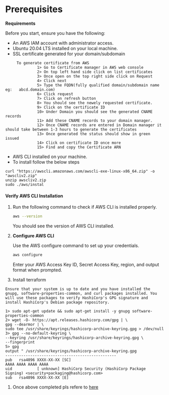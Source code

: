 # Prerequisites

**Requirements**

Before you start, ensure you have the following:

* An AWS IAM account with administrator access.
* Ubuntu 20.04 LTS installed on your local machine.
* SSL certificate generated for your domain/subdomain

```
     To generate certificate from AWS
              1> Go to Certificate manager in AWS web console
              2> On top left hand side click on list certificates
              3> Once open on the top right side click on Request
              4> Click next
              5> Type the FQDN(fully qualified domain/subdomain name eg:   abcd.domain.com)
              6> Click request
              7> Click on refresh button
              8> You should see the newely requested certificate.
              9> Click on the certificate ID
              10> Under Domain you should see the generated CNAME records
              11> Add these CNAME records to your domain manager.
              12> Once CNAME records are entered in Domain manager it should take between 1-3 hours to generate the certificates
              13> Once generated the status should show in green issued
              14> Click on certificate ID once more
              15> Find and copy the Certificate ARN
```

* AWS CLI installed on your machine.
* To install follow the below steps

```
curl "https://awscli.amazonaws.com/awscli-exe-linux-x86_64.zip" -o "awscliv2.zip"
unzip awscliv2.zip
sudo ./aws/instal
```

#### &#x20;**Verify AWS CLI Installation**

1.  Run the following command to check if AWS CLI is installed properly.

    ```bash
    aws --version
    ```

    You should see the version of AWS CLI installed.
2.  **Configure AWS CLI**

    Use the AWS configure command to set up your credentials.

    ```bash
    aws configure
    ```

    Enter your AWS Access Key ID, Secret Access Key, region, and output format when prompted.
3. Install terraform

```
Ensure that your system is up to date and you have installed the gnupg, software-properties-common, and curl packages installed. You will use these packages to verify HashiCorp's GPG signature and install HashiCorp's Debian package repository.

1> sudo apt-get update && sudo apt-get install -y gnupg software-properties-common
2> wget -O- https://apt.releases.hashicorp.com/gpg | \
gpg --dearmor | \
sudo tee /usr/share/keyrings/hashicorp-archive-keyring.gpg > /dev/null
3> gpg --no-default-keyring \
--keyring /usr/share/keyrings/hashicorp-archive-keyring.gpg \
--fingerprint
5> gpg
output " /usr/share/keyrings/hashicorp-archive-keyring.gpg
-------------------------------------------------
pub   rsa4096 XXXX-XX-XX [SC]
AAAA AAAA AAAA AAAA
uid           [ unknown] HashiCorp Security (HashiCorp Package Signing) <security+packaging@hashicorp.com>
sub   rsa4096 XXXX-XX-XX [E]
```

1. Once above completed pls refere to [here](./)
